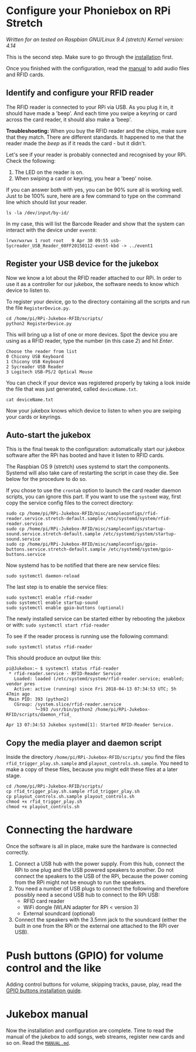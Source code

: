 # Configure your Phoniebox on RPi Stretch

*Written for an tested on Raspbian GNU/Linux 9.4 (stretch) Kernel version: 4.14*

This is the second step. Make sure to go through the [installation](INSTALL-stretch.md) first.

Once you finished with the configuration, read the [manual](MANUAL.md) to add audio files and RFID cards.

## Identify and configure your RFID reader

The RFID reader is connected to your RPi via USB. As you plug it in, it should have made a 'beep'. And each time you swipe a keyring or card across the card reader, it should also make a 'beep'.

**Troubleshooting:** When you buy the RFID reader and the chips, make sure that they match. There are different standards. It happened to me that the reader made the *beep* as if it reads the card - but it didn't.

Let's see if your reader is probably connected and recognised by your RPi. Check the following:

1. The LED on the reader is on.
2. When swiping a card or keyring, you hear a 'beep' noise.

If you can answer both with yes, you can be 90% sure all is working well. Just to be 100% sure, here are a few command to type on the command line which should list your reader.

~~~
ls -la /dev/input/by-id/
~~~

In my case, this will list the Barcode Reader and show that the system can interact with the device under `event0`:

~~~
lrwxrwxrwx 1 root root   9 Apr 30 09:55 usb-Sycreader_USB_Reader_08FF20150112-event-kbd -> ../event1
~~~

## Register your USB device for the jukebox

Now we know a lot about the RFID reader attached to our RPi. In order to use it as a controller for our jukebox, the software needs to know which device to listen to.

To register your device, go to the directory containing all the scripts and run the file `RegisterDevice.py`.

~~~
cd /home/pi/RPi-Jukebox-RFID/scripts/
python2 RegisterDevice.py
~~~

This will bring up a list of one or more devices. Spot the device you are using as a RFID reader, type the number (in this case *2*) and hit *Enter*.
~~~
Choose the reader from list
0 Chicony USB Keyboard
1 Chicony USB Keyboard
2 Sycreader USB Reader
3 Logitech USB-PS/2 Optical Mouse 
~~~

You can check if your device was registered properly by taking a look inside the file that was just generated, called `deviceName.txt`.

~~~~
cat deviceName.txt
~~~~

Now your jukebox knows which device to listen to when you are swiping your cards or keyrings.

## Auto-start the jukebox

This is the final tweak to the configuration: automatically start our jukebox software after the RPi has booted and have it listen to RFID cards.

The Raspbian OS 9 (stretch) uses systemd to start the components. Systemd will also take care of restarting the script in case they die. See below for the procedure to do
so.

If you chose to use the `crontab` option to launch the card reader daemon scripts, you can ignore this part.
If you want to use the `systemd` way, first copy the service config files to the correct directory:

```
sudo cp /home/pi/RPi-Jukebox-RFID/misc/sampleconfigs/rfid-reader.service.stretch-default.sample /etc/systemd/system/rfid-reader.service 
sudo cp /home/pi/RPi-Jukebox-RFID/misc/sampleconfigs/startup-sound.service.stretch-default.sample /etc/systemd/system/startup-sound.service
sudo cp /home/pi/RPi-Jukebox-RFID/misc/sampleconfigs/gpio-buttons.service.stretch-default.sample /etc/systemd/system/gpio-buttons.service
```

Now systemd has to be notified that there are new service files:

```
sudo systemctl daemon-reload
```

The last step is to enable the service files:

```
sudo systemctl enable rfid-reader
sudo systemctl enable startup-sound
sudo systemctl enable gpio-buttons (optional)
```

The newly installed service can be started either by rebooting the jukebox or
with:
```sudo systemctl start rfid-reader```

To see if the reader process is running use the following command:
```
sudo systemctl status rfid-reader
```
This should produce an output like this:
```
pi@Jukebox:~ $ systemctl status rfid-reader
 * rfid-reader.service - RFID-Reader Service
   Loaded: loaded (/etc/systemd/system/rfid-reader.service; enabled; vendor pres
   Active: active (running) since Fri 2018-04-13 07:34:53 UTC; 5h 47min ago
 Main PID: 393 (python2)
   CGroup: /system.slice/rfid-reader.service
           └─393 /usr/bin/python2 /home/pi/RPi-Jukebox-RFID/scripts/daemon_rfid_

Apr 13 07:34:53 Jukebox systemd[1]: Started RFID-Reader Service.
```

## Copy the media player and daemon script

Inside the directory `/home/pi/RPi-Jukebox-RFID/scripts/` you find the files `rfid_trigger_play.sh.sample` and `playout_controls.sh.sample`. You need to make a copy of these files, because you might edit these files at a later stage.

~~~~
cd /home/pi/RPi-Jukebox-RFID/scripts/
cp rfid_trigger_play.sh.sample rfid_trigger_play.sh
cp playout_controls.sh.sample playout_controls.sh
chmod +x rfid_trigger_play.sh
chmod +x playout_controls.sh
~~~~

# Connecting the hardware

Once the software is all in place, make sure the hardware is connected correctly.

1. Connect a USB hub with the power supply. From this hub, connect the RPi to one plug and the USB powered speakers to another. Do not connect the speakers to the USB of the RPi, because the power coming from the RPi might not be enough to run the speakers.
2. You need a number of USB plugs to connect the following and therefore possibly need a second USB hub to connect to the RPi USB:
    * RFID card reader
    * WiFi dongle (WLAN adapter for RPi < version 3)
    * External soundcard (optional)
3. Connect the speakers with the 3.5mm jack to the soundcard (either the built in one from the RPi or the external one attached to the RPi over USB).

# Push buttons (GPIO) for volume control and the like

Adding control buttons for volume, skipping tracks, pause, play, read the [GPIO buttons installation guide](GPIO-BUTTONS.md).

# Jukebox manual

Now the installation and configuration are complete. Time to read the manual of the jukebox to add songs, web streams, register new cards and so on. Read the [`MANUAL.md`](MANUAL.md).
